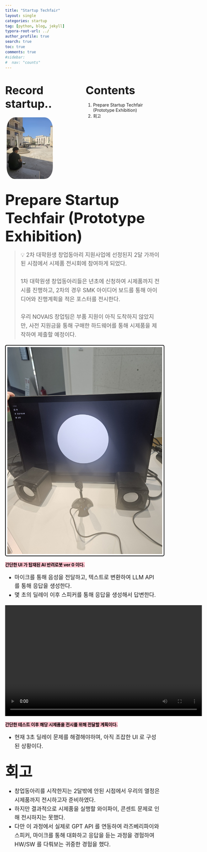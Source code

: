 ```yaml
---
title: "Startup Techfair"
layout: single
categories: startup
tag: [python, blog, jekyll]
typora-root-url: ../
author_profile: true
search: true
toc: true
comments: true
#sidebar:
#  nav: "counts"
---
```


<style>
@media (max-width: 768px) {
  /* Flex 컨테이너의 이미지가 부모 크기에 맞게 조정 */
  div[style*="display: flex;"] img {
    width: 100%;
    height: auto;
  }

  /* Flex 컨테이너의 영상이 부모 크기에 맞게 조정 */
  div[style*="display: flex;"] video {
    width: 100%;
    height: auto;
  }

  /* Grid 이미지는 이미 반응형으로 설정되어 있으므로 추가 수정 불필요 */
  img[style*="width: 415px;"] {
    width: 100%;
    height: auto;
  }

  /* 영상도 화면 크기에 맞게 조정 */
  video {
    max-width: 100%;
    height: auto;
    display: block; /* 중앙 정렬 문제 방지 */
  }
}
</style>

<div style="display: flex; justify-content: space-between; align-items: flex-start;">

  <div style="width: 48%;">
    <h2><span style="font-size: 36px; font-weight: bold;">Record startup..</span></h2>
    <img src="/images/2023-09-26-first/연구일지1/고민중.jpg" alt="CANVAS" style="border-radius: 20%; width: 150px; padding: 5px;">
  </div>

  <div style="width: 48%;">
    <h2><span style="font-size: 36px; font-weight: bold;">Contents</span></h2>
    <ol>
      <li>Prepare Startup Techfair (Prototype Exhibition)</li>
      <li>회고</li>
    </ol>
  </div>

</div>

## <span style="font-size: 48px; font-weight: bold;">Prepare Startup Techfair (Prototype Exhibition)</span>

<div style="font-size: 18px; line-height: 1.6;">
  <blockquote>
    💡 2차 대학원생 창업동아리 지원사업에 선정된지 2달 가까이 된 시점에서 시제품 전시회에 참여하게 되었다.
    <br><br>
    1차 대학원생 창업동아리들은 년초에 신청하여 시제품까지 전시를 진행하고, 2차의 경우 SMK 아이디어 보드를 통해 아이디어와 진행계획을 적은 포스터를 전시한다.
    <br><br>
    우리 NOVAIS 창업팀은 부품 지원이 아직 도착하지 않았지만, 사전 지원금을 통해 구매한 하드웨어를 통해 시제품을 제작하여 제출할 예정이다.
  </blockquote>
</div>

<img src="/images/2023-09-26-first/연구일지1/시제품.jpg" alt="운영계획서" style="border: 2px solid #000; border-radius: 5px; padding: 5px;font-weight: bold;">

<span style="background-color: pink; color: black;font-weight: bold;">간단한 UI 가 탑재된 AI 반려로봇 ver 0 이다.</span>

<div style="font-size: 18px; line-height: 1.6;">

  <ul>
    <li>마이크를 통해 음성을 전달하고, 텍스트로 변환하여 LLM API 를 통해 응답을 생성한다.</li>
    <li>몇 초의 딜레이 이후 스피커를 통해 응답을 생성해서 답변한다.</li>
  </ul>

</div>

<div style="text-align: center;">
  <video width="640" height="360" controls>
    <source src="/images/2023-09-26-first/연구일지1/시제품영상.mp4" type="video/mp4">
    Your browser does not support the video tag.
  </video>
</div>

<span style="background-color: pink; color: black;font-weight: bold;">간단한 테스트 이후 해당 시제품을 전시를 위해 전달할 계획이다.</span>

<div style="font-size: 18px; line-height: 1.6;">

  <ul>
    <li>현재 3초 딜레이 문제를 해결해야하며, 아직 조잡한 UI 로 구성된 상황이다.</li>
  </ul>

</div>

## <span style="font-size: 48px; font-weight: bold;">회고</span>

<div style="font-size: 18px; line-height: 1.6;">

  <ul>
    <li>창업동아리를 시작한지는 2달밖에 안된 시점에서 우리의 열정은 시제품까지 전시하고자 준비하였다.</li>
    <li>하지만 결과적으로 시제품을 실행할 와이파이, 콘센트 문제로 인해 전시하지는 못했다.</li>
    <li>다만 이 과정에서 실제로 GPT API 를 연동하여 라즈베리파이와 스피커, 마이크를 통해 대화하고 응답을 듣는 과정을 경험하여 HW/SW 를 다뤄보는 귀중한 경험을 했다.</li>
  </ul>

</div>